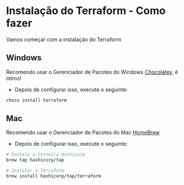 # Instalação do Terraform - Como fazer

Vamos começar com a instalação do Terraform

## Windows
Recomendo usar o Gerenciador de Pacotes do Windows [Chocolatey](https://chocolatey.org/), é ótimo!
- Depois de configurar isso, execute o seguinte:
```powershell
choco install terraform
```

## Mac
Recomendo usar o Gerenciador de Pacotes do Mac [HomeBrew](https://brew.sh/)
- Depois de configurar isso, execute o seguinte:
```bash
# Instale a torneira Hashicorp
brew tap hashicorp/tap

# Instalar o Terraform
brew install hashicorp/tap/terraform
```
